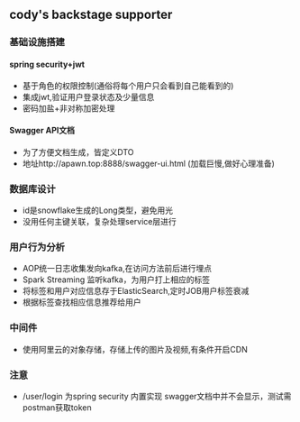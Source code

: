 ## cody's backstage supporter
### 基础设施搭建
#### spring security+jwt
+ 基于角色的权限控制(通俗将每个用户只会看到自己能看到的)
+ 集成jwt,验证用户登录状态及少量信息
+ 密码加盐+非对称加密处理
#### Swagger API文档
+ 为了方便文档生成，皆定义DTO
+ 地址http://apawn.top:8888/swagger-ui.html (加载巨慢,做好心理准备)
### 数据库设计
+ id是snowflake生成的Long类型，避免用光
+ 没用任何主键关联，复杂处理service层进行
### 用户行为分析
+ AOP统一日志收集发向kafka,在访问方法前后进行埋点
+ Spark Streaming 监听kafka，为用户打上相应的标签
+ 将标签和用户对应信息存于ElasticSearch,定时JOB用户标签衰减
+ 根据标签查找相应信息推荐给用户
### 中间件
+ 使用阿里云的对象存储，存储上传的图片及视频,有条件开启CDN
### 注意
+ /user/login 为spring security 内置实现
swagger文档中并不会显示，测试需postman获取token


